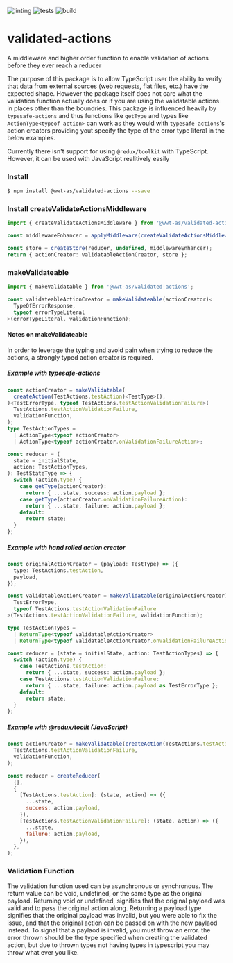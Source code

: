 ![linting](https://github.com/wwt/validated-actions/workflows/linting/badge.svg)
![tests](https://github.com/wwt/validated-actions/workflows/tests/badge.svg)
![build](https://github.com/wwt/validated-actions/workflows/build/badge.svg)

# validated-actions

A middleware and higher order function to enable validation of actions before they ever reach a reducer

The purpose of this package is to allow TypeScript user the ability to verify that data from external sources (web requests, flat files, etc.) have the expected shape. However the package itself does not care what the validation function actually does or if you are using the validatable actions in places other than the boundries. This package is influenced heavily by `typesafe-actions` and thus functions like `getType` and types like `ActionType<typeof action>` can work as they would with `typesafe-actions`'s action creators providing yout specify the type of the error type literal in the below examples.

Currently there isn't support for using `@redux/toolkit` with TypeScript. However, it can be used with JavaScript realitively easily

### Install

```bash
$ npm install @wwt-as/validated-actions --save
```

### Install createValidateActionsMiddleware

```typescript
import { createValidateActionsMiddleware } from '@wwt-as/validated-actions';

const middlewareEnhancer = applyMiddleware(createValidateActionsMiddleware());

const store = createStore(reducer, undefined, middlewareEnhancer);
return { actionCreator: validatableActionCreator, store };
```

### makeValidateable

```typescript
import { makeValidatable } from '@wwt-as/validated-actions';

const validateableActionCreator = makeValidateable(actionCreator)<
  TypeOfErrorResponse,
  typeof errorTypeLiteral
>(errorTypeLiteral, validationFunction);
```

#### Notes on makeValidateable

In order to leverage the typing and avoid pain when trying to reduce the actions, a strongly typed action creator is required.

##### Example with typesafe-actions

```typescript
const actionCreator = makeValidatable(
  createAction(TestActions.testAction)<TestType>(),
)<TestErrorType, typeof TestActions.testActionValidationFailure>(
  TestActions.testActionValidationFailure,
  validationFunction,
);
type TestActionTypes =
  | ActionType<typeof actionCreator>
  | ActionType<typeof actionCreator.onValidationFailureAction>;

const reducer = (
  state = initialState,
  action: TestActionTypes,
): TestStateType => {
  switch (action.type) {
    case getType(actionCreator):
      return { ...state, success: action.payload };
    case getType(actionCreator.onValidationFailureAction):
      return { ...state, failure: action.payload };
    default:
      return state;
  }
};
```

##### Example with hand rolled action creator

```typescript
const originalActionCreator = (payload: TestType) => ({
  type: TestActions.testAction,
  payload,
});

const validatableActionCreator = makeValidatable(originalActionCreator)<
  TestErrorType,
  typeof TestActions.testActionValidationFailure
>(TestActions.testActionValidationFailure, validationFunction);

type TestActionTypes =
  | ReturnType<typeof validatableActionCreator>
  | ReturnType<typeof validatableActionCreator.onValidationFailureAction>;

const reducer = (state = initialState, action: TestActionTypes) => {
  switch (action.type) {
    case TestActions.testAction:
      return { ...state, success: action.payload };
    case TestActions.testActionValidationFailure:
      return { ...state, failure: action.payload as TestErrorType };
    default:
      return state;
  }
};
```

##### Example with @redux/toolit (JavaScript)

```javascript
const actionCreator = makeValidatable(createAction(TestActions.testAction))(
  TestActions.testActionValidationFailure,
  validationFunction,
);

const reducer = createReducer(
  {},
  {
    [TestActions.testAction]: (state, action) => ({
      ...state,
      success: action.payload,
    }),
    [TestActions.testActionValidationFailure]: (state, action) => ({
      ...state,
      failure: action.payload,
    }),
  },
);
```

### Validation Function

The validation function used can be asynchronous or synchronous. The return value can be void, undefined, or the same type as the original payload. Returning void or undefined, signifies that the original payload was valid and to pass the original action along. Returning a payload type signifies that the original payload was invalid, but you were able to fix the issue, and that the original action can be passed on with the new paylaod instead. To signal that a paylaod is invalid, you must throw an error. the error thrown should be the type specified when creating the validated action, but due to thrown types not having types in typescript you may throw what ever you like.
